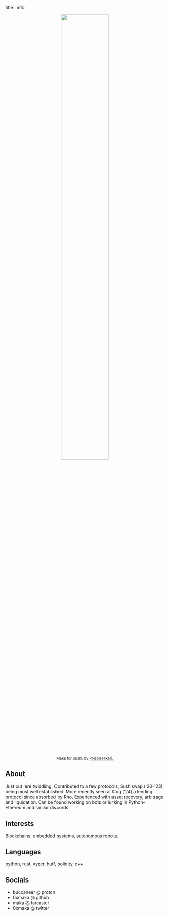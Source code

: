 title : info
<center>
  <figure>
    <img src='static/img/misc/me_by_poison_hikari.jpg' width='60%'>
    <figcaption><small>Maka for Sushi, by <a href='https://opensea.io/collection/poison-hikari-collection'>Poison Hikari.</a></small></figcaption>
  </figure>
</center>

## About
Just out 'ere twiddling.
Contributed to a few protocols, Sushiswap ('20-'23), being most well established.
More recently seen at Cog ('24) a lending protocol since absorbed by Rho.
Experienced with asset recovery, arbitrage and liquidation.
Can be found working on bots or lurking in Python-Ethereum and similar discords.

## Interests
Blockchains, embedded systems, autonomous robots.

## Languages
python, rust, vyper, huff, solidity, c++

## Socials
- buccaneer @ proton
- 0xmaka    @ github
- maka      @ farcaster
- 0xmaka    @ twitter
